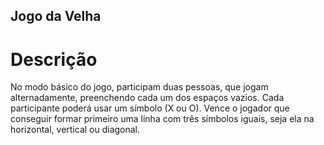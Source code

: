 ## Jogo da Velha

# Descrição
No modo básico do jogo, participam duas pessoas, que jogam alternadamente,
preenchendo cada um dos espaços vazios.  Cada participante poderá usar um símbolo (X ou O). Vence o jogador que conseguir formar primeiro uma linha
com três símbolos iguais, seja ela na horizontal, vertical ou diagonal.

